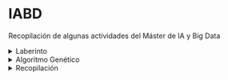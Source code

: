 # IABD
Recopilación de algunas actividades del Máster de IA y Big Data

<details>
  <summary>Laberinto</summary>
    
  [Generación de Laberinto y Algoritmos BFS y DFS](7RO/T2)<br>
  ![Alt text](7RO/T2/screenshots/1.png?raw=true "Laberintos")
  ![Alt text](7RO/T2/screenshots/2.png?raw=true "BFS")
  ![Alt text](7RO/T2/screenshots/4.png?raw=true "DFS")
</details>

<details>
  <summary>Algoritmo Genético</summary>
    
  [Algoritmo Genético - Problema del Viajante](M2D/T2)<br>
  ![Alt text](M2D/T2/screenshots/1.png?raw=true "Algoritmo Genético - Inicio")
  ![Alt text](M2D/T2/screenshots/4.png?raw=true "Algoritmo Genético - Final")
</details>

<details>
  <summary>Recopilación</summary>
  

  [comment]:(SNS)
  <ul>
  <li><details>
      <summary>SNS</summary>
  
  [Gestión de ficheros en Google Colab](SNS/UT1/T1_colab/Ayoze_Gil_Sosa_Act_1_1.ipynb)<br>
  [Análisis de Observaciones Influyentes](SNS/UT2/T1/Ayoze_Gil_Sosa_Ejemplo_2_4_Observaciones_influyentes.ipynb)<br>
  [Escalamiento de Datos](SNS/UT2/T1/Ayoze_Gil_Sosa_Ejemplo_2_5_Escalamiento_de_datos.ipynb)<br>
  [Métricas de Error](SNS/UT3/T1/Ayoze_Gil_Sosa_Act_3_1_Metricas_de_error.ipynb)<br>
  [Comparativa Naive: Iris](SNS/UT3/T2/Ayoze_Gil_Sosa_Act_3_2_Iris_NaiveBayes.ipynb)<br>
  [Comparativa Naive: Penguins](SNS/UT3/T2/Ayoze_Gil_Sosa_Act_3_2_Penguin_NaiveBayes.ipynb)<br>
  
  </details></li>
  </ul>
  
  [comment]:(7RO)
  <ul>
  <li><details>
      <summary>7RO</summary>

  [Regresión Lineal](7RO/T1/7R0_Regresión_Lineal.ipynb)<br>
  [Generación de Laberinto y Algoritmos BFS y DFS](7RO/T2/7RO_Maze.ipynb)<br>
  
  </details></li>
  </ul>
  

  [comment]:(M2D)
  <ul>
  <li><details>
      <summary>M2D</summary>
  
  [Problema del Viajante con Algoritmo Genético](M2D/T2/M2D_AG.ipynb)<br>
  [Planificación con STRIPS: versión extendida](M2D/T3/M2D_STRIPS.ipynb)<br>
  [Planificación con STRIPS: versión simplificada](M2D/T3/M2D_STRIPS_v2.ipynb)<br>
  
  </details></li>
  </ul>
</details>

